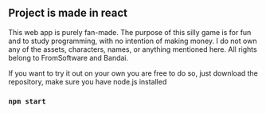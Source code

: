 
## Project is made in react

This web app is purely fan-made. The purpose of this silly game is for fun and to study programming, with no intention of making money. I do not own any of the assets, characters, names, or anything mentioned here. All rights belong to FromSoftware and Bandai.

If you want to try it out on your own you are free to do so, just download the repository, make sure you have node.js installed

### `npm start`

